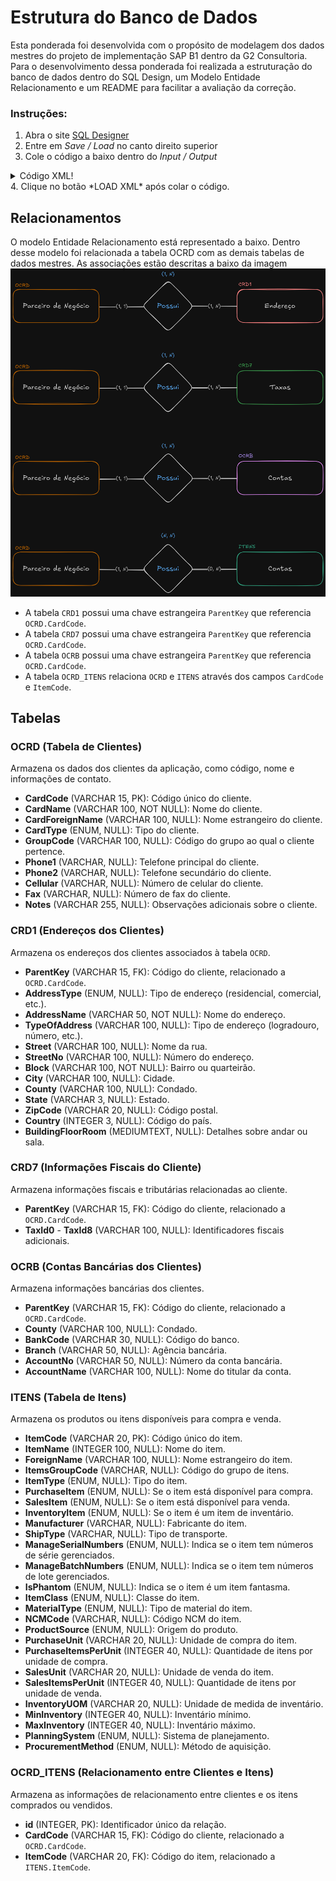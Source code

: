 # Estrutura do Banco de Dados

Esta ponderada foi desenvolvida com o propósito de modelagem dos dados mestres do projeto de implementação SAP B1 dentro da G2 Consultoria. Para o desenvolvimento dessa ponderada foi realizada a estruturação do banco de dados dentro do SQL Design, um Modelo Entidade Relacionamento e um README para facilitar a avaliação da correção.

### Instruções:

1. Abra o site [SQL Designer](https://sql.toad.cz/)
2. Entre em *Save / Load* no canto direito superior
3. Cole o código a baixo dentro do *Input / Output*
<details>
  <summary>Código XML!</summary>

```xml
<?xml version="1.0" encoding="utf-8" ?>
<!-- SQL XML created by WWW SQL Designer, https://github.com/ondras/wwwsqldesigner/ -->
<!-- Active URL: https://sql.toad.cz/ -->
<sql>
<datatypes db="mysql">
	<group label="Numeric" color="rgb(238,238,170)">
		<type label="Integer" length="0" sql="INTEGER" quote=""/>
	 	<type label="TINYINT" length="0" sql="TINYINT" quote=""/>
	 	<type label="SMALLINT" length="0" sql="SMALLINT" quote=""/>
	 	<type label="MEDIUMINT" length="0" sql="MEDIUMINT" quote=""/>
	 	<type label="INT" length="0" sql="INT" quote=""/>
		<type label="BIGINT" length="0" sql="BIGINT" quote=""/>
		<type label="Decimal" length="1" sql="DECIMAL" re="DEC" quote=""/>
		<type label="Single precision" length="0" sql="FLOAT" quote=""/>
		<type label="Double precision" length="0" sql="DOUBLE" re="DOUBLE" quote=""/>
	</group>

	<group label="Character" color="rgb(255,200,200)">
		<type label="Char" length="1" sql="CHAR" quote="'"/>
		<type label="Varchar" length="1" sql="VARCHAR" quote="'"/>
		<type label="Text" length="0" sql="MEDIUMTEXT" re="TEXT" quote="'"/>
		<type label="Binary" length="1" sql="BINARY" quote="'"/>
		<type label="Varbinary" length="1" sql="VARBINARY" quote="'"/>
		<type label="BLOB" length="0" sql="BLOB" re="BLOB" quote="'"/>
	</group>

	<group label="Date &amp; Time" color="rgb(200,255,200)">
		<type label="Date" length="0" sql="DATE" quote="'"/>
		<type label="Time" length="0" sql="TIME" quote="'"/>
		<type label="Datetime" length="0" sql="DATETIME" quote="'"/>
		<type label="Year" length="0" sql="YEAR" quote=""/>
		<type label="Timestamp" length="0" sql="TIMESTAMP" quote="'"/>
	</group>
	
	<group label="Miscellaneous" color="rgb(200,200,255)">
		<type label="ENUM" length="1" sql="ENUM" quote=""/>
		<type label="SET" length="1" sql="SET" quote=""/>
		<type label="Bit" length="0" sql="bit" quote=""/>
	</group>
</datatypes><table x="100" y="100" name="OCRD">
<row name="CardCode" null="1" autoincrement="1">
<datatype>VARCHAR(15)</datatype>
<default>NULL</default></row>
<row name="CardName" null="0" autoincrement="0">
<datatype>VARCHAR(100)</datatype>
<default>'NULL'</default></row>
<row name="CardForeignName" null="1" autoincrement="0">
<datatype>VARCHAR(100)</datatype>
<default>NULL</default></row>
<row name="CardType" null="1" autoincrement="0">
<datatype>ENUM</datatype>
<default>NULL</default></row>
<row name="GroupCode" null="1" autoincrement="0">
<datatype>VARCHAR(100)</datatype>
<default>NULL</default></row>
<row name="Phone1" null="1" autoincrement="0">
<datatype>VARCHAR</datatype>
<default>NULL</default></row>
<row name="Phone2" null="1" autoincrement="0">
<datatype>VARCHAR</datatype>
<default>NULL</default></row>
<row name="Cellular" null="1" autoincrement="0">
<datatype>VARCHAR</datatype>
<default>NULL</default></row>
<row name="Fax" null="1" autoincrement="0">
<datatype>VARCHAR</datatype>
<default>NULL</default></row>
<row name="Notes" null="1" autoincrement="0">
<datatype>VARCHAR(255)</datatype>
<default>NULL</default></row>
<key type="PRIMARY" name="">
<part>CardCode</part>
</key>
</table>
<table x="402" y="600" name="CRD1">
<row name="ParentKey" null="1" autoincrement="1">
<datatype>VARCHAR(15)</datatype>
<default>NULL</default><relation table="OCRD" row="CardCode" />
</row>
<row name="AddressType" null="1" autoincrement="0">
<datatype>ENUM</datatype>
<default>NULL</default></row>
<row name="AddressName" null="0" autoincrement="0">
<datatype>VARCHAR(50)</datatype>
<default>'NULL'</default></row>
<row name="TypeOfAddress" null="1" autoincrement="0">
<datatype>VARCHAR(100)</datatype>
<default>NULL</default></row>
<row name="Street" null="1" autoincrement="0">
<datatype>VARCHAR(100)</datatype>
<default>NULL</default></row>
<row name="StreetNo" null="1" autoincrement="0">
<datatype>VARCHAR(100)</datatype>
<default>NULL</default></row>
<row name="Block" null="0" autoincrement="0">
<datatype>VARCHAR(100)</datatype>
<default>'NULL'</default></row>
<row name="City" null="1" autoincrement="0">
<datatype>VARCHAR(100)</datatype>
<default>NULL</default></row>
<row name="County" null="1" autoincrement="0">
<datatype>VARCHAR(100)</datatype>
<default>NULL</default></row>
<row name="State" null="1" autoincrement="0">
<datatype>VARCHAR(3)</datatype>
<default>NULL</default></row>
<row name="ZipCode" null="1" autoincrement="0">
<datatype>VARCHAR(20)</datatype>
<default>NULL</default></row>
<row name="Country" null="1" autoincrement="0">
<datatype>INTEGER(3)</datatype>
<default>NULL</default></row>
<row name="BuildingFloorRoom" null="1" autoincrement="0">
<datatype>MEDIUMTEXT(64000)</datatype>
<default>NULL</default></row>
<key type="PRIMARY" name="">
<part>ParentKey</part>
</key>
</table>
<table x="402" y="282" name="CRD7">
<row name="ParentKey" null="1" autoincrement="1">
<datatype>VARCHAR(15)</datatype>
<default>NULL</default><relation table="OCRD" row="CardCode" />
</row>
<row name="Address" null="1" autoincrement="0">
<datatype>VARCHAR(50)</datatype>
<default>NULL</default></row>
<row name="TaxId0" null="1" autoincrement="0">
<datatype>VARCHAR(100)</datatype>
<default>NULL</default></row>
<row name="TaxId1" null="1" autoincrement="0">
<datatype>VARCHAR(100)</datatype>
<default>NULL</default></row>
<row name="TaxId2" null="1" autoincrement="0">
<datatype>VARCHAR(100)</datatype>
<default>NULL</default></row>
<row name="TaxId3" null="1" autoincrement="0">
<datatype>VARCHAR(100)</datatype>
<default>NULL</default></row>
<row name="TaxId4" null="1" autoincrement="0">
<datatype>VARCHAR(100)</datatype>
<default>NULL</default></row>
<row name="TaxId5" null="1" autoincrement="0">
<datatype>VARCHAR(100)</datatype>
<default>NULL</default></row>
<row name="TaxId6" null="1" autoincrement="0">
<datatype>VARCHAR(100)</datatype>
<default>NULL</default></row>
<row name="TaxId7" null="1" autoincrement="0">
<datatype>VARCHAR(100)</datatype>
<default>NULL</default></row>
<row name="TaxId8" null="1" autoincrement="0">
<datatype>VARCHAR(100)</datatype>
<default>NULL</default></row>
<key type="PRIMARY" name="">
<part>ParentKey</part>
</key>
</table>
<table x="402" y="22" name="OCRB">
<row name="ParentKey" null="1" autoincrement="1">
<datatype>VARCHAR(15)</datatype>
<default>NULL</default><relation table="OCRD" row="CardCode" />
</row>
<row name="County" null="1" autoincrement="0">
<datatype>VARCHAR(100)</datatype>
<default>NULL</default></row>
<row name="BankCode" null="1" autoincrement="0">
<datatype>VARCHAR(30)</datatype>
<default>NULL</default></row>
<row name="Branch" null="1" autoincrement="0">
<datatype>VARCHAR(50)</datatype>
<default>NULL</default></row>
<row name="UserNo1" null="1" autoincrement="0">
<datatype>VARCHAR(25)</datatype>
<default>NULL</default></row>
<row name="AccountNo" null="1" autoincrement="0">
<datatype>VARCHAR(50)</datatype>
<default>NULL</default></row>
<row name="UserNo2" null="1" autoincrement="0">
<datatype>VARCHAR(25)</datatype>
<default>NULL</default></row>
<row name="AccountName" null="1" autoincrement="0">
<datatype>VARCHAR(100)</datatype>
<default>NULL</default></row>
<key type="PRIMARY" name="">
<part>ParentKey</part>
</key>
</table>
<table x="102" y="504" name="ITENS">
<row name="ItemCode" null="1" autoincrement="1">
<datatype>VARCHAR(20)</datatype>
<default>NULL</default></row>
<row name="ItemName" null="1" autoincrement="0">
<datatype>INTEGER(100)</datatype>
<default>NULL</default></row>
<row name="ForeignName" null="1" autoincrement="0">
<datatype>VARCHAR(100)</datatype>
<default>NULL</default></row>
<row name="ItemsGroupCode" null="1" autoincrement="0">
<datatype>VARCHAR</datatype>
<default>NULL</default></row>
<row name="ItemType" null="1" autoincrement="0">
<datatype>ENUM</datatype>
<default>NULL</default></row>
<row name="PurchaseItem" null="1" autoincrement="0">
<datatype>ENUM</datatype>
<default>NULL</default></row>
<row name="SalesItem" null="1" autoincrement="0">
<datatype>ENUM</datatype>
<default>NULL</default></row>
<row name="InventoryItem" null="1" autoincrement="0">
<datatype>ENUM</datatype>
<default>NULL</default></row>
<row name="Manufacturer" null="1" autoincrement="0">
<datatype>VARCHAR</datatype>
<default>NULL</default></row>
<row name="ShipType" null="1" autoincrement="0">
<datatype>VARCHAR</datatype>
<default>NULL</default></row>
<row name="ManageSerialNumbers" null="1" autoincrement="0">
<datatype>ENUM</datatype>
<default>NULL</default></row>
<row name="ManageBatchNumbers" null="1" autoincrement="0">
<datatype>ENUM</datatype>
<default>NULL</default></row>
<row name="IsPhantom" null="1" autoincrement="0">
<datatype>ENUM</datatype>
<default>NULL</default></row>
<row name="ItemClass" null="1" autoincrement="0">
<datatype>ENUM</datatype>
<default>NULL</default></row>
<row name="MaterialType" null="1" autoincrement="0">
<datatype>ENUM</datatype>
<default>NULL</default></row>
<row name="NCMCode" null="1" autoincrement="0">
<datatype>VARCHAR</datatype>
<default>NULL</default></row>
<row name="ProductSource" null="1" autoincrement="0">
<datatype>ENUM</datatype>
<default>NULL</default></row>
<row name="PurchaseUnit" null="1" autoincrement="0">
<datatype>VARCHAR(20)</datatype>
<default>NULL</default></row>
<row name="PurchaseItemsPerUnit" null="1" autoincrement="0">
<datatype>INTEGER(40)</datatype>
<default>NULL</default></row>
<row name="SalesUnit" null="1" autoincrement="0">
<datatype>VARCHAR(20)</datatype>
<default>NULL</default></row>
<row name="SalesItemsPerUnit" null="1" autoincrement="0">
<datatype>INTEGER(40)</datatype>
<default>NULL</default></row>
<row name="InventoryUOM" null="1" autoincrement="0">
<datatype>VARCHAR(20)</datatype>
<default>NULL</default></row>
<row name="MinInventory" null="1" autoincrement="0">
<datatype>INTEGER(40)</datatype>
<default>NULL</default></row>
<row name="MaxInventory" null="1" autoincrement="0">
<datatype>INTEGER(40)</datatype>
<default>NULL</default></row>
<row name="PlanningSystem" null="1" autoincrement="0">
<datatype>ENUM</datatype>
<default>NULL</default></row>
<row name="ProcurementMethod" null="1" autoincrement="0">
<datatype>ENUM</datatype>
<default>NULL</default></row>
<key type="PRIMARY" name="">
<part>ItemCode</part>
</key>
</table>
<table x="402" y="997" name="OCRD_ITENS">
<row name="id" null="1" autoincrement="1">
<datatype>INTEGER</datatype>
<default>NULL</default></row>
<row name="CardCode" null="1" autoincrement="0">
<datatype>VARCHAR(15)</datatype>
<default>NULL</default><relation table="OCRD" row="CardCode" />
</row>
<row name="ItemCode" null="1" autoincrement="0">
<datatype>VARCHAR(20)</datatype>
<default>NULL</default><relation table="ITENS" row="ItemCode" />
</row>
<key type="PRIMARY" name="">
<part>id</part>
</key>
</table>
</sql>
```
</details>
4. Clique no botão *LOAD XML* após colar o código.

## Relacionamentos

O modelo Entidade Relacionamento está representado a baixo. Dentro desse modelo foi relacionada a tabela OCRD com as demais tabelas de dados mestres. As associações estão descritas a baixo da imagem![Modelo Entidade Relacionamento](modelo_entidade_relacionamento.png)


- A tabela `CRD1` possui uma chave estrangeira `ParentKey` que referencia `OCRD.CardCode`.
- A tabela `CRD7` possui uma chave estrangeira `ParentKey` que referencia `OCRD.CardCode`.
- A tabela `OCRB` possui uma chave estrangeira `ParentKey` que referencia `OCRD.CardCode`.
- A tabela `OCRD_ITENS` relaciona `OCRD` e `ITENS` através dos campos `CardCode` e `ItemCode`.

## Tabelas

### OCRD (Tabela de Clientes)

Armazena os dados dos clientes da aplicação, como código, nome e informações de contato.

- **CardCode** (VARCHAR 15, PK): Código único do cliente.
- **CardName** (VARCHAR 100, NOT NULL): Nome do cliente.
- **CardForeignName** (VARCHAR 100, NULL): Nome estrangeiro do cliente.
- **CardType** (ENUM, NULL): Tipo do cliente.
- **GroupCode** (VARCHAR 100, NULL): Código do grupo ao qual o cliente pertence.
- **Phone1** (VARCHAR, NULL): Telefone principal do cliente.
- **Phone2** (VARCHAR, NULL): Telefone secundário do cliente.
- **Cellular** (VARCHAR, NULL): Número de celular do cliente.
- **Fax** (VARCHAR, NULL): Número de fax do cliente.
- **Notes** (VARCHAR 255, NULL): Observações adicionais sobre o cliente.

### CRD1 (Endereços dos Clientes)

Armazena os endereços dos clientes associados à tabela `OCRD`.

- **ParentKey** (VARCHAR 15, FK): Código do cliente, relacionado a `OCRD.CardCode`.
- **AddressType** (ENUM, NULL): Tipo de endereço (residencial, comercial, etc.).
- **AddressName** (VARCHAR 50, NOT NULL): Nome do endereço.
- **TypeOfAddress** (VARCHAR 100, NULL): Tipo de endereço (logradouro, número, etc.).
- **Street** (VARCHAR 100, NULL): Nome da rua.
- **StreetNo** (VARCHAR 100, NULL): Número do endereço.
- **Block** (VARCHAR 100, NOT NULL): Bairro ou quarteirão.
- **City** (VARCHAR 100, NULL): Cidade.
- **County** (VARCHAR 100, NULL): Condado.
- **State** (VARCHAR 3, NULL): Estado.
- **ZipCode** (VARCHAR 20, NULL): Código postal.
- **Country** (INTEGER 3, NULL): Código do país.
- **BuildingFloorRoom** (MEDIUMTEXT, NULL): Detalhes sobre andar ou sala.

### CRD7 (Informações Fiscais do Cliente)

Armazena informações fiscais e tributárias relacionadas ao cliente.

- **ParentKey** (VARCHAR 15, FK): Código do cliente, relacionado a `OCRD.CardCode`.
- **TaxId0** - **TaxId8** (VARCHAR 100, NULL): Identificadores fiscais adicionais.

### OCRB (Contas Bancárias dos Clientes)

Armazena informações bancárias dos clientes.

- **ParentKey** (VARCHAR 15, FK): Código do cliente, relacionado a `OCRD.CardCode`.
- **County** (VARCHAR 100, NULL): Condado.
- **BankCode** (VARCHAR 30, NULL): Código do banco.
- **Branch** (VARCHAR 50, NULL): Agência bancária.
- **AccountNo** (VARCHAR 50, NULL): Número da conta bancária.
- **AccountName** (VARCHAR 100, NULL): Nome do titular da conta.

### ITENS (Tabela de Itens)

Armazena os produtos ou itens disponíveis para compra e venda.

- **ItemCode** (VARCHAR 20, PK): Código único do item.
- **ItemName** (INTEGER 100, NULL): Nome do item.
- **ForeignName** (VARCHAR 100, NULL): Nome estrangeiro do item.
- **ItemsGroupCode** (VARCHAR, NULL): Código do grupo de itens.
- **ItemType** (ENUM, NULL): Tipo do item.
- **PurchaseItem** (ENUM, NULL): Se o item está disponível para compra.
- **SalesItem** (ENUM, NULL): Se o item está disponível para venda.
- **InventoryItem** (ENUM, NULL): Se o item é um item de inventário.
- **Manufacturer** (VARCHAR, NULL): Fabricante do item.
- **ShipType** (VARCHAR, NULL): Tipo de transporte.
- **ManageSerialNumbers** (ENUM, NULL): Indica se o item tem números de série gerenciados.
- **ManageBatchNumbers** (ENUM, NULL): Indica se o item tem números de lote gerenciados.
- **IsPhantom** (ENUM, NULL): Indica se o item é um item fantasma.
- **ItemClass** (ENUM, NULL): Classe do item.
- **MaterialType** (ENUM, NULL): Tipo de material do item.
- **NCMCode** (VARCHAR, NULL): Código NCM do item.
- **ProductSource** (ENUM, NULL): Origem do produto.
- **PurchaseUnit** (VARCHAR 20, NULL): Unidade de compra do item.
- **PurchaseItemsPerUnit** (INTEGER 40, NULL): Quantidade de itens por unidade de compra.
- **SalesUnit** (VARCHAR 20, NULL): Unidade de venda do item.
- **SalesItemsPerUnit** (INTEGER 40, NULL): Quantidade de itens por unidade de venda.
- **InventoryUOM** (VARCHAR 20, NULL): Unidade de medida de inventário.
- **MinInventory** (INTEGER 40, NULL): Inventário mínimo.
- **MaxInventory** (INTEGER 40, NULL): Inventário máximo.
- **PlanningSystem** (ENUM, NULL): Sistema de planejamento.
- **ProcurementMethod** (ENUM, NULL): Método de aquisição.

### OCRD_ITENS (Relacionamento entre Clientes e Itens)

Armazena as informações de relacionamento entre clientes e os itens comprados ou vendidos.

- **id** (INTEGER, PK): Identificador único da relação.
- **CardCode** (VARCHAR 15, FK): Código do cliente, relacionado a `OCRD.CardCode`.
- **ItemCode** (VARCHAR 20, FK): Código do item, relacionado a `ITENS.ItemCode`.




